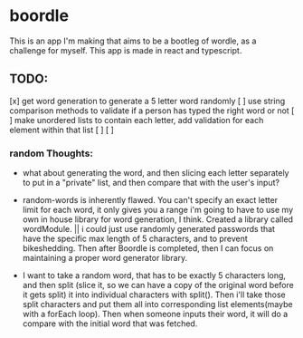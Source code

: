 # boordle

This is an app I'm making that aims to be a bootleg of wordle, as a challenge for myself. This app is made in react and typescript.

## TODO:
[x] get word generation to generate a 5 letter word randomly 
[ ] use string comparison methods to validate if a person has typed the right word or not
[ ] make unordered lists to contain each letter, add validation for each element within that list 
[ ] 
[ ] 

### random Thoughts:
- what about generating the word, and then slicing each letter separately to put in a "private" list, 
and then compare that with the user's input? 
- random-words is inherently flawed. You can't specify an exact letter limit for each word, it only gives you a range
i'm going to have to use my own in house library for word generation, I think. Created a library called wordModule.
|| i could just use randomly generated passwords that have the specific max length of 5 characters,
and to prevent bikeshedding. Then after Boordle is completed, then I can focus on maintaining a proper word generator library.


- I want to take a random word, that has to be exactly 5 characters long, and then split (slice it, so we can have a copy of the original word before it gets split) it into individual characters with split(). 
Then i'll take those split characters and put them all into corresponding list elements(maybe with a forEach loop). Then when someone inputs their word, it will do a compare with the initial word that was fetched.
